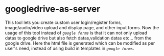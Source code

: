 # googledrive-as-server

This tool lets you create custom user login/register forms, image/audio/video upload and display page, and other input forms. Now the usage of this tool instead of *```google forms```* is that it can not only upload datas to google drive but also fetch datas,validation datas etc... from the google drive. Here the html file is generated which can be modified as per user's need, instead of using build in templates in *```google forms```*.
